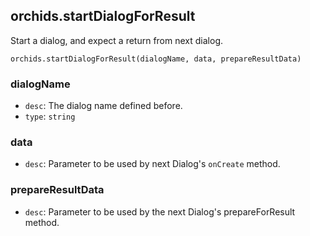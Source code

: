 
## orchids.startDialogForResult

Start a dialog, and expect a return from next dialog.

```
orchids.startDialogForResult(dialogName, data, prepareResultData)
```

### dialogName

* `desc`: The dialog name defined before.
* `type`: `string`

### data

* `desc`: Parameter to be used by next Dialog's `onCreate` method.

### prepareResultData

* `desc`: Parameter to be used by the next Dialog's prepareForResult method.
